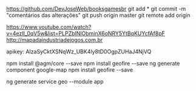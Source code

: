 https://github.com/DevJoseWeb/booksgamesbr
git add *
git commit -m "comentários das alterações"
git push origin master
git remote add origin 

https://www.youtube.com/watch?v=4ezIl_0qV5w&list=PLPZbINlObminX6oNRY5YtBqKUYcfAf8pF
http://mapadaindustriadejogos.com.br

apikey: AIzaSyCktXSNqWz_UBK4ly8tD0OgpZUHaJ4NjVQ

npm install  @agm/core --save
npm install geofire --save
ng generate component google-map
npm install geofire --save

ng generate service geo --module app




<audio autoplay="true" src="https://firebasestorage.googleapis.com/v0/b/booksgames-br.appspot.com/o/macunaima.mp3?alt=media&token=b571b7a5-058d-41d6-bdbc-db79025a9d7f"></audio>
